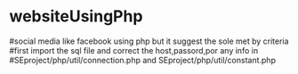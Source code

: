 # websiteUsingPhp
#social media like facebook using php but it suggest the sole met by criteria 
#first import the sql file and correct the host,passord,por any info in
#SEproject/php/util/connection.php and SEproject/php/util/constant.php 
